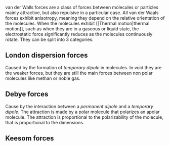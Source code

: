 van der Walls forces are a class of forces between molecules or particles mainly attractive, but also repulsive in a particular case. All van der Waals forces exhibit anisotropy, meaning they depend on the relative orientation of the molecules. When the molecules exhibit [[Thermal motion|thermal motion]], such as when they are in a gaseous or liquid state, the electrostatic force significantly reduces as the molecules continuously rotate.
They can be split into 3 categories. 
## London dispersion forces
Caused by the formation of *temporary dipole* in molecules. In void they are the weaker forces, but they are still the main forces between non polar molecules like methan or noble gas.
## Debye forces
Cause by the interaction between a *permanent dipole* and a *temporary dipole*.
The attraction is made by a polar molecule that polarizes an apolar molecule. The attraction is proportional to the polarizability of the molecule, that is proportional to the dimensions. 
## Keesom forces 
